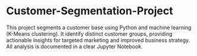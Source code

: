 # Customer-Segmentation-Project
This project segments a customer base using Python and machine learning (K-Means clustering). It identify distinct customer groups, providing actionable insights for targeted marketing and improved business strategy. All analysis is documented in a clear Jupyter Notebook.
